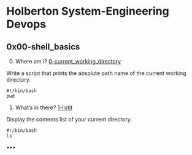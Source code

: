# Holberton System-Engineering Devops
## 0x00-shell_basics

0. Where am I? [0-current_working_directory](https://github.com/aDENTinTIME/holberton-system_engineering-devops/blob/master/0x00-shell_basics/0-current_working_directory)

Write a script that prints the absolute path name of the current working directory.
```
#!/bin/bash
pwd
```

1. What’s in there? [1-listit](https://github.com/aDENTinTIME/holberton-system_engineering-devops/blob/master/0x00-shell_basics/1-listit)

Display the contents list of your current directory.
```
#!/bin/bash
ls
```

•••
